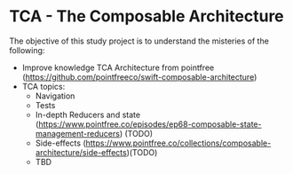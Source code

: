 # TCA - The Composable Architecture

The objective of this study project is to understand the misteries of the following:
- Improve knowledge TCA Architecture from pointfree (https://github.com/pointfreeco/swift-composable-architecture)
- TCA topics:
  - Navigation
  - Tests
  - In-depth Reducers and state (https://www.pointfree.co/episodes/ep68-composable-state-management-reducers) (TODO)
  - Side-effects (https://www.pointfree.co/collections/composable-architecture/side-effects)(TODO)
  - TBD
